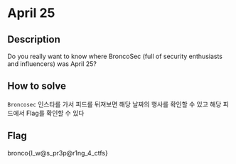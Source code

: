 # April 25

## Description
Do you really want to know where BroncoSec (full of security enthusiasts and influencers) was April 25?

## How to solve
`Broncosec` 인스타를 가서 피드를 뒤져보면 해당 날짜의 행사를 확인할 수 있고 해당 피드에서 Flag를 확인할 수 있다

## Flag
bronco{I_w@s_pr3p@r1ng_4_ctfs}